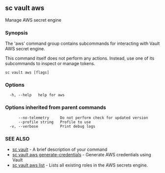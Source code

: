 ## sc vault aws

Manage AWS secret engine

### Synopsis

The 'aws' command group contains subcommands for interacting with Vault AWS secret engine.

This command itself does not perform any actions. Instead, use one of its subcommands
to inspect or manage tokens.

```
sc vault aws [flags]
```

### Options

```
  -h, --help   help for aws
```

### Options inherited from parent commands

```
      --no-telemetry     Do not perform check for updated version
      --profile string   Profile to use
  -v, --verbose          Print debug logs
```

### SEE ALSO

* [sc vault](sc_vault.md)	 - A brief description of your command
* [sc vault aws generate-credentials](sc_vault_aws_generate-credentials.md)	 - Generate AWS credentials using Vault
* [sc vault aws list](sc_vault_aws_list.md)	 - Lists all existing roles in the AWS secrets engine.


